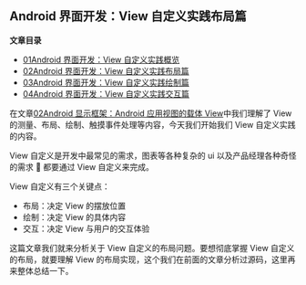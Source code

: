 ## Android 界面开发：View 自定义实践布局篇

**文章目录**

- [01Android 界面开发：View 自定义实践概览](./doc/Android应用开发实践篇/Android界面开发/01Android界面开发：View自定义实践概览.md)
- [02Android 界面开发：View 自定义实践布局篇](./doc/Android应用开发实践篇/Android界面开发/02Android界面开发：View自定义实践布局篇.md)
- [03Android 界面开发：View 自定义实践绘制篇](./doc/Android应用开发实践篇/Android界面开发/03Android界面开发：View自定义实践绘制篇.md)
- [04Android 界面开发：View 自定义实践交互篇](./doc/Android应用开发实践篇/Android界面开发/04Android界面开发：View自定义实践交互篇.md)

在文章[02Android 显示框架：Android 应用视图的载体 View](./doc/Android系统应用框架篇/Android显示框架/02Android显示框架：Android应用视图载体View.md)中我们理解了
View 的测量、布局、绘制、触摸事件处理等内容，今天我们开始我们 View 自定义实践的内容。

View 自定义是开发中最常见的需求，图表等各种复杂的 ui 以及产品经理各种奇怪的需求 😤 都要通过 View 自定义来完成。

View 自定义有三个关键点：

- 布局：决定 View 的摆放位置
- 绘制：决定 View 的具体内容
- 交互：决定 View 与用户的交互体验

这篇文章我们就来分析关于 View 自定义的布局问题。要想彻底掌握 View 自定义的布局，就要理解 View 的布局实现，这个我们在前面的文章分析过源码，这里再来整体总结一下。
